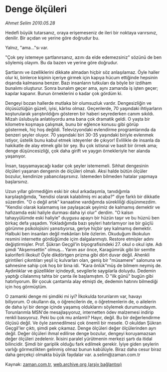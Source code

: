 # Denge ölçüleri

*Ahmet Selim 2010.05.28*

<td class="columnist-detail">
<p>Hedefi büyük tutarsanız, oraya erişemeseniz de ileri bir noktaya varırsınız, denilir. Bir açıdan ve yerine göre doğrudur bu.</p>
<p>
<div id="haberMetinDiv">
<p>Yalnız, "ama..."sı var.
<p>"Çok şey istemeye şartlanırsanız, azını da elde edemezsiniz" sözünü de ben söylemiş olayım. Bu da bazen ve yerine göre doğrudur.
<p>Şartlarını ve özelliklerini dikkate almadan hiçbir söz anlaşılamaz. Öyle haller olur ki, binlerce kişinin içeriye girmek için kapıya hücum ettiğinde hepsinin dışarıda kalmasına benzer. Bazı insanların tutkuları da böyle bir izdiham bunalımı oluşturur. Sonra bunalım geçer ama, aynı zamanda iş işten geçer; kapılar kapanır. Bunun örneklerini o kadar çok gördüm ki.
<p>Dengeyi bozan hallerde mutlaka bir olumsuzluk vardır. Dengesizliğin ve ölçüsüzlüğün güzeli, iyisi, kârlısı olmaz. Geçenlerde, 70 yaşındaki ihtiyarların koşturularak yarıştırıldığını gösteren bir haberi seyrederken canım sıkıldı. Mizah üslubuyla anlatılıyordu ama bana çok dramatik geldi. O yaşta bir kilometre koşmaya çalışmak, bunu bir eğlence konusu gibi görüp göstermek, hiç hoş değildi. Televizyondaki evlendirme programlarında da benzeri şeyler oluyor. 70 yaşındaki biri 30-35 yaşındaki biriyle evlenmek istiyor, üstelik bunu kabul etmek isteyenler de çıkıyor! Evlilikle de insanla da hakikatle de alay etmek gibi bir şey. Bu çok istisnai ve basit bir örnek ama; denge düşüncesizliği, çok daha girift ve yaygın örnekleriyle her alanda yaşanıyor.
<p>İnsan, taşıyamayacağı kadar çok şeyler istememeli. Sıhhat dengesinin ölçüleri yaşanan dengenin de ölçüleri olmalı. Aksi halde bütün ölçüler bozulur, kendinize yabancılaşırsınız. İstemeden bilmeden hatalar yapmaya başlarsınız.
<p>Uzun yıllar görmediğim eski bir okul arkadaşımla, tanıdığımla karşılaştığımda, "kendisi olarak kalabilmiş mi acaba?" diye farklı bir dikkatle süzerdim. "O o değil artık" kanaatine vardığımda sürekliliği düşünmezdim. "Kendisi olarak kalamamış ise paylaşacak şeyimiz de kalmamış demektir ve hafızamda eski haliyle durması daha iyi olur" derdim. "O kalsın tahayyülümde eski haliyle" duygusu apayrı bir hüzün taşır ve bu hüznü ben birkaç defa yaşadım. Yokladığımda bazı şeyleri hatırlamıyor ise bir güçlü görünme psikolojisini yansıtıyorsa, geriye hiçbir şey kalmamış demektir. Halbuki ben insanları değil mekânları bile özlerim. Okuduğum ilkokulun resmini internette gördüğümde içim dalgalanmıştı. Restore etmişler adını değiştirmişler. Prof. Şükran Geçgil'in biyografisindeki 27. okul o okul işte. Adı şimdi "Akşemsettin" olmuş... Yarım asır önce, Karagümrük gibi bir semtte kaloriferli ilkokul! Öyle dikdörtgen prizma gibi dört duvar değil. Ahenkli girintileri çıkıntıları yeşil iç kulvarları olan, geniş bir "müsamere" salonuna ve sahnesine sahip çok hoş bir bina idi. "Kara önlük"müş de bilmem neymiş de. Aydınlıklar ve güzellikler içindeydi, sevgilerle saygılarla doluydu. Dedemin yaptığı cilalanmış tahta bir çanta ile başlamıştım. O "ilk günü" bugün gibi hatırlıyorum. Bir çocuk çantamla alay etmişti de, dedemin hatırını bilmediği için hoş görmüştüm.
<p>O zamanki denge mi şimdiki mi iyi? İlkokulda torunlarım var, havayı biliyorum. O okulların da, o öğrencilerin de, o öğretmenlerin de, o ailelerin de daha iyi bir denge içinde yaşamış olduklarını söylemek durumundayım. Torunlarımla MSN'de mesajlaşıyoruz, internetten ödev malzemesi indirip renkli basıyoruz. Peki bu çok mu anlamlı? Hayır, değil. Bu bir değerlendirme ölçüsü değil. Ve öyle zannedilmesi çok önemli bir mesele. O okuldan Şükran Geçgil'ler çıktı, şimdi pek çıkamaz. Denge ölçüleri değer ölçülerinden ayrı değil. Değer ölçüleri ihmal edilirse denge bozulur, dengeyi koruyamazsan değer ölçüleri zedelenir. İkisini paralel yürütmenin merkezi şartı da itidal bilincidir. Şimdi bir gariplik olduğu fark edilmek gerekir. İyiye giden şeylerin varlığı görmezlikten gelinmiş olmaz bunun kabülüyle. Biraz daha cesur biraz daha gerçekçi olmakta büyük faydalar var. a.selim@zaman.com.tr</p></p></p></p></p></p></p></div>
</p>
<a href="http://web.archive.org/web/20110106230202/mailto:a.selim@zaman.com.tr">
</a></td>

Kaynak: [zaman.com.tr](http://zaman.com.tr/yazar.do?yazino=989017), [web.archive.org (arşiv bağlantısı)](http://web.archive.org/web/20110106230202/http://www.zaman.com.tr/yazar.do?yazino=989017)
